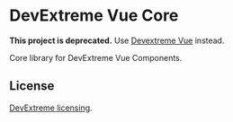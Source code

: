 # DevExtreme Vue Core

**This project is deprecated.** Use [Devextreme Vue](https://github.com/DevExpress/devextreme-vue) instead.

Core library for DevExtreme Vue Components.

## License

[DevExtreme licensing](https://js.devexpress.com/licensing/).
